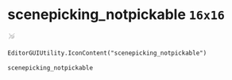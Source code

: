 # scenepicking_notpickable `16x16`
<img src="/img/scenepicking_notpickable.png" width=16 height=16>

``` CSharp
EditorGUIUtility.IconContent("scenepicking_notpickable")
```
```
scenepicking_notpickable
```
